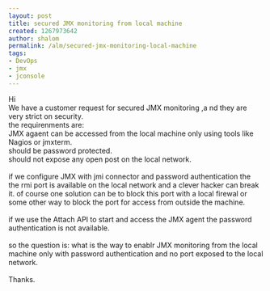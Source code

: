 ```yaml
---
layout: post
title: secured JMX monitoring from local machine
created: 1267973642
author: shalom
permalink: /alm/secured-jmx-monitoring-local-machine
tags:
- DevOps
- jmx
- jconsole
---
```

<p>Hi<br />
We have a customer request for secured JMX monitoring ,a nd they are very strict on security.<br />
the requirenments are:<br />
JMX agaent can be accessed from the local machine only using tools like Nagios or jmxterm.<br />
should be password protected.<br />
should not expose any open post on the local network.<br />
<br />
if we configure JMX with jmi connector and password authentication the the rmi port is available on the local network and a clever hacker can break it. of course one solution can be to block this port with a local firewal or some other way to block the port for access from outside the machine.<br />
<br />
if we use the Attach API to start and access the JMX agent the password authentication is not available.<br />
<br />
so the question is: what is the way to enablr JMX monitoring from the local machine only with password authentication and no port exposed to the local network.<br />
<br />
Thanks.</p>

